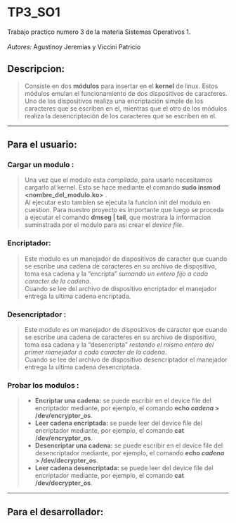 # TP3_SO1
Trabajo practico numero 3 de la materia Sistemas Operativos 1.\
\
*Autores:* Agustinoy Jeremias y Viccini Patricio 

## Descripcion:
>Consiste en dos **módulos** para
insertar en el **kernel** de linux. Estos módulos emulan el funcionamiento de dos dispositivos
de caracteres. Uno de los dispositivos realiza una encriptación simple de los caracteres que
se escriben en el, mientras que el otro de los módulos realiza la desencriptación de los caracteres que se
escriben en el.

---
## **Para el usuario:**


### Cargar un modulo :
>Una vez que el modulo esta *compilado*, para usarlo necesitamos cargarlo al kernel. Esto se hace mediante el comando **sudo insmod <nombre_del_modulo.ko>** .\
>Al ejecutar esto tambien se ejecuta la funcion init del modulo en cuestion. Para nuestro proyecto es importante que luego se proceda a ejecutar el comando **dmseg | tail**, que mostrara la informacion suminstrada por el modulo para asi crear el *device file*.

### Encriptador:
>Este modulo es un manejador de dispositivos de caracter que cuando se escribe una
cadena de caracteres en su archivo de dispositivo, toma esa cadena y la “encripta”
*sumando un entero fijo a cada caracter de la cadena*.\
>Cuando se lee del archivo de dispositivo encriptador el manejador entrega la
ultima cadena encriptada.

### Desencriptador :
>Este modulo es un manejador de dispositivos de caracter que cuando se escribe una
cadena de caracteres en su archivo de dispositivo, toma esa cadena y la “desencripta”
*restando el mismo entero del primer manejador a cada caracter de la cadena*.\
>Cuando se lee del archivo de dispositivo desencriptador el manejador entrega la
ultima cadena desencriptada.

### Probar los modulos :
> * **Encriptar una cadena:** se puede escribir en el device file del encriptador mediante, por ejemplo, el comando **echo *cadena* > /dev/encryptor_os**.
> * **Leer cadena encriptada:** se puede leer del device file del encriptador mediante, por ejemplo, el comando **cat /dev/encryptor_os**.
>* **Desencriptar una cadena:** se puede escribir en el device file del desencriptador mediante, por ejemplo, el comando **echo *cadena* > /dev/decrypter_os**.
> * **Leer cadena desencriptada:** se puede leer del device file del encriptador mediante, por ejemplo, el comando **cat /dev/decrypter_os**.

---
## **Para el desarrollador:**


